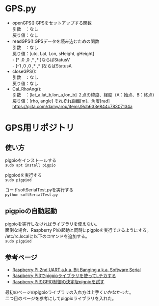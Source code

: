 ﻿# GPS.py
- openGPS():GPSをセットアップする関数  
	引数　：なし  
	戻り値：なし  
- readGPS():GPSデータを読み込むための関数  
	引数　：なし  
	戻り値：[utc, Lat, Lon, sHeight, gHeight]  
		- [* .0 ,0 ,* ,* ]ならばStatusV  
		- [-1 ,0 ,0 ,* ,* ]ならばStatusA  
- closeGPS():  
	引数　：なし  
	戻り値：なし　
- Cal_RhoAng():  
	引数　：[lat_a,lat_b,lon_a,lon_b] ２点の緯度、経度（A：始点、B：終点）   
	戻り値：[rho, angle] それぞれ距離[m]、角度[rad]  
	https://qiita.com/damyarou/items/9cb633e844c78307134a  
# GPS用リポジトリ
## 使い方
pigpioをインストールする  
`sudo apt install pigpio`  
  
pigpiodを実行する  
`sudo pigpiod `   
  
コードsoftSerialTest.pyを実行する  
`python softSerialTest.py`

## pigpioの自動起動
pigpioを実行しなければライブラリを使えない。  
面倒な場合、Raspberry Piの起動と同時にpigpioを実行できるようにする。  
/etc/rc.localに以下のコマンドを追加する。  
`sudo pigpiod`

## 参考ページ
- [Raspberry Pi 2nd UART a.k.a. Bit Banging a.k.a. Software Serial](https://www.rs-online.com/designspark/raspberry-pi-2nd-uart-a-k-a-bit-banging-a-k-a-software-serial)
- [Raspberry Pi3でpigpioライブラリを使ってLチカする](https://qiita.com/yuuri23/items/597fd1a40c63627e59c2)  
- [Raspberry PiのGPIO制御の決定版pigpioを試す](https://karaage.hatenadiary.jp/entry/2017/02/10/073000)  
  
最初のページのpigpioライブラリの入れ方は上手くいかなかった。  
二つ目のページを参考にしてpigpioライブラリを入れた。
